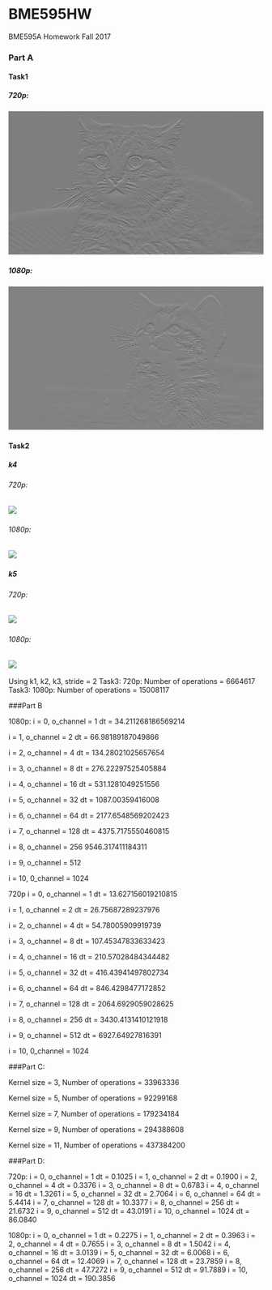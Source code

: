 # BME595HW
BME595A Homework Fall 2017

### Part A


#### Task1
##### 720p:
![](Task1_720p.png)

##### 1080p:
![](Task1_1080p.png)

#### Task2
##### k4
###### 720p:
![](Task1_k_4_720p.png)
###### 1080p:
![](Task1_k_4_1080p.png)

##### k5
###### 720p:
![](Task1_k_5_720p.png)
###### 1080p:
![](Task1_k_5_1080p.png)

Using k1, k2, k3, stride = 2
Task3: 720p:    Number of operations = 6664617
Task3: 1080p:   Number of operations = 15008117

###Part B

1080p:
i = 0, o_channel = 1
dt = 34.211268186569214

i = 1, o_channel = 2
dt = 66.98189187049866

i = 2, o_channel = 4
dt = 134.28021025657654

i = 3, o_channel = 8
dt = 276.22297525405884

i = 4, o_channel = 16
dt = 531.1281049251556

i = 5, o_channel = 32
dt = 1087.00359416008

i = 6, o_channel = 64
dt = 2177.6548569202423

i = 7, o_channel = 128
dt = 4375.7175550460815

i = 8, o_channel = 256
9546.317411184311

i = 9, o_channel = 512

i = 10, 0_channel = 1024


720p
i = 0, o_channel = 1
dt = 13.627156019210815

i = 1, o_channel = 2
dt = 26.75687289237976

i = 2, o_channel = 4
dt = 54.78005909919739

i = 3, o_channel = 8
dt = 107.45347833633423

i = 4, o_channel = 16
dt = 210.57028484344482

i = 5, o_channel = 32
dt = 416.43941497802734

i = 6, o_channel = 64
dt = 846.4298477172852

i = 7, o_channel = 128
dt = 2064.6929059028625

i = 8, o_channel = 256
dt = 3430.4131410121918

i = 9, o_channel = 512
dt = 6927.64927816391

i = 10, 0_channel = 1024

###Part C:

Kernel size = 3, Number of operations = 33963336

Kernel size = 5, Number of operations = 92299168

Kernel size = 7, Number of operations = 179234184

Kernel size = 9, Number of operations = 294388608

Kernel size = 11, Number of operations = 437384200

###Part D:

720p:
i = 0, o_channel = 1
dt = 0.1025
i = 1, o_channel = 2
dt = 0.1900
i = 2, o_channel = 4
dt = 0.3376
i = 3, o_channel = 8
dt = 0.6783
i = 4, o_channel = 16
dt = 1.3261
i = 5, o_channel = 32
dt = 2.7064
i = 6, o_channel = 64
dt = 5.4414
i = 7, o_channel = 128
dt = 10.3377
i = 8, o_channel = 256
dt = 21.6732
i = 9, o_channel = 512
dt = 43.0191
i = 10, o_channel = 1024
dt = 86.0840

1080p:
i = 0, o_channel = 1
dt = 0.2275
i = 1, o_channel = 2
dt = 0.3963
i = 2, o_channel = 4
dt = 0.7655
i = 3, o_channel = 8
dt = 1.5042
i = 4, o_channel = 16
dt = 3.0139
i = 5, o_channel = 32
dt = 6.0068
i = 6, o_channel = 64
dt = 12.4069
i = 7, o_channel = 128
dt = 23.7859
i = 8, o_channel = 256
dt = 47.7272
i = 9, o_channel = 512
dt = 91.7889
i = 10, o_channel = 1024
dt = 190.3856
